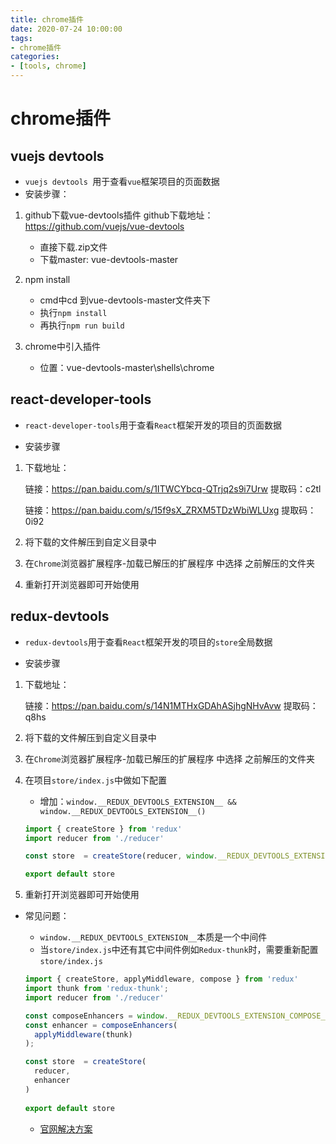 ```yaml
---
title: chrome插件
date: 2020-07-24 10:00:00
tags:
- chrome插件
categories:
- [tools, chrome]
---
```


# chrome插件
##  vuejs devtools

* `vuejs devtools `用于查看`vue`框架项目的页面数据
* 安装步骤：

1. github下载vue-devtools插件  github下载地址： [https://github.com/vuejs/vue-devtools ]( https://github.com/vuejs/vue-devtools )
   * 直接下载.zip文件
   * 下载master: vue-devtools-master
2. npm install
   * cmd中cd 到vue-devtools-master文件夹下
   * 执行`npm install`
   * 再执行`npm run build`

3. chrome中引入插件
   * 位置：vue-devtools-master\shells\chrome





##  react-developer-tools

* `react-developer-tools`用于查看`React`框架开发的项目的页面数据

* 安装步骤

1. 下载地址：

   链接：https://pan.baidu.com/s/1ITWCYbcq-QTrjq2s9i7Urw 
   提取码：c2tl

   链接：https://pan.baidu.com/s/15f9sX_ZRXM5TDzWbiWLUxg 
   提取码：0i92

2. 将下载的文件解压到自定义目录中

3. 在`Chrome`浏览器扩展程序-加载已解压的扩展程序  中选择 之前解压的文件夹

4. 重新打开浏览器即可开始使用



##  redux-devtools

* `redux-devtools`用于查看`React`框架开发的项目的`store`全局数据

* 安装步骤

1. 下载地址：

   链接：https://pan.baidu.com/s/14N1MTHxGDAhASjhgNHvAvw 
   提取码：q8hs

2. 将下载的文件解压到自定义目录中

3. 在`Chrome`浏览器扩展程序-加载已解压的扩展程序  中选择 之前解压的文件夹

4. 在项目`store/index.js`中做如下配置

   * 增加：`window.__REDUX_DEVTOOLS_EXTENSION__ && window.__REDUX_DEVTOOLS_EXTENSION__()`

   ```js
   import { createStore } from 'redux'
   import reducer from './reducer'
   
   const store  = createStore(reducer, window.__REDUX_DEVTOOLS_EXTENSION__ && window.__REDUX_DEVTOOLS_EXTENSION__())
   
   export default store
   ```

5. 重新打开浏览器即可开始使用

* 常见问题：

  * `window.__REDUX_DEVTOOLS_EXTENSION__`本质是一个中间件
  * 当`store/index.js`中还有其它中间件例如`Redux-thunk`时，需要重新配置`store/index.js`

  ```js
  import { createStore, applyMiddleware, compose } from 'redux'
  import thunk from 'redux-thunk';
  import reducer from './reducer'
  
  const composeEnhancers = window.__REDUX_DEVTOOLS_EXTENSION_COMPOSE__ ?  window.__REDUX_DEVTOOLS_EXTENSION_COMPOSE__({}) : compose;
  const enhancer = composeEnhancers(
    applyMiddleware(thunk)
  );
  
  const store  = createStore(
    reducer, 
    enhancer
  )
   
  export default store
  ```

  * [官网解决方案]( https://github.com/zalmoxisus/redux-devtools-extension#12-advanced-store-setup )

